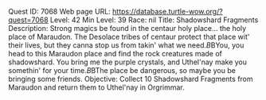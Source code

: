 Quest ID: 7068
Web page URL: https://database.turtle-wow.org/?quest=7068
Level: 42
Min Level: 39
Race: nil
Title: Shadowshard Fragments
Description: Strong magics be found in the centaur holy place... the holy place of Maraudon. The Desolace tribes of centaur protect that place wit' their lives, but they canna stop us from takin' what we need.$B$BYou, you head to this Maraudon place and find the rock creatures made of shadowshard. You bring me the purple crystals, and Uthel'nay make you somethin' for your time.$B$BThe place be dangerous, so maybe you be bringing some friends.
Objective: Collect 10 Shadowshard Fragments from Maraudon and return them to Uthel'nay in Orgrimmar.
